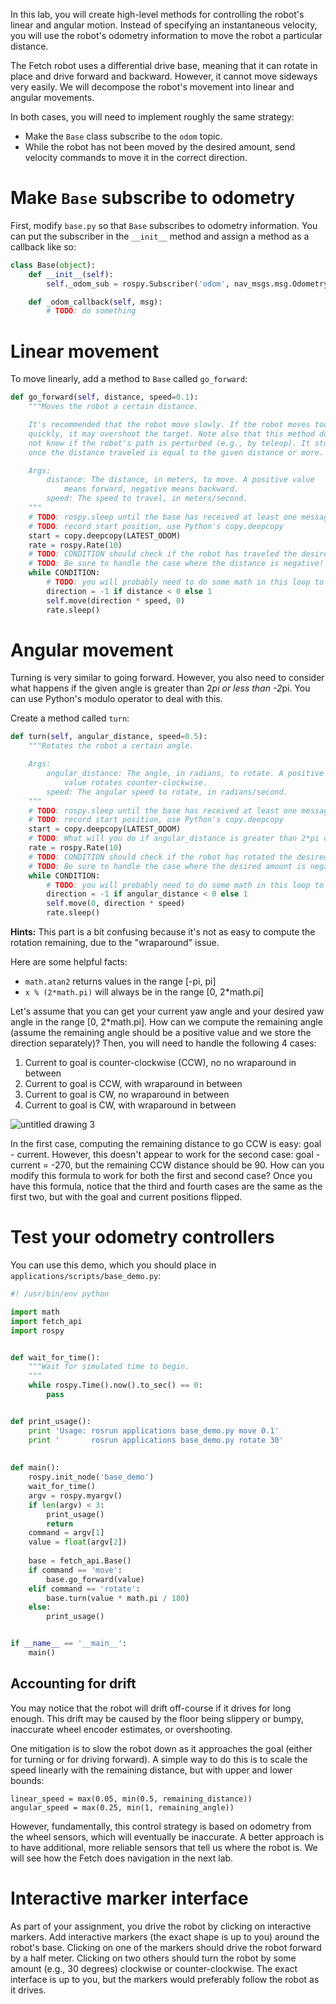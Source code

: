 In this lab, you will create high-level methods for controlling the robot's linear and angular motion.
Instead of specifying an instantaneous velocity, you will use the robot's odometry information to move the robot a particular distance.

The Fetch robot uses a differential drive base, meaning that it can rotate in place and drive forward and backward.
However, it cannot move sideways very easily.
We will decompose the robot's movement into linear and angular movements.

In both cases, you will need to implement roughly the same strategy:
- Make the `Base` class subscribe to the `odom` topic.
- While the robot has not been moved by the desired amount, send velocity commands to move it in the correct direction.

# Make `Base` subscribe to odometry
First, modify `base.py` so that `Base` subscribes to odometry information.
You can put the subscriber in the `__init__` method and assign a method as a callback like so:
```py
class Base(object):
    def __init__(self):
        self._odom_sub = rospy.Subscriber('odom', nav_msgs.msg.Odometry, callback=self._odom_callback)

    def _odom_callback(self, msg):
        # TODO: do something
```

# Linear movement
To move linearly, add a method to `Base` called `go_forward`:
```py
def go_forward(self, distance, speed=0.1):
    """Moves the robot a certain distance.

    It's recommended that the robot move slowly. If the robot moves too
    quickly, it may overshoot the target. Note also that this method does
    not know if the robot's path is perturbed (e.g., by teleop). It stops
    once the distance traveled is equal to the given distance or more.

    Args:
        distance: The distance, in meters, to move. A positive value
            means forward, negative means backward.
        speed: The speed to travel, in meters/second.
    """
    # TODO: rospy.sleep until the base has received at least one message on /odom
    # TODO: record start position, use Python's copy.deepcopy
    start = copy.deepcopy(LATEST_ODOM)
    rate = rospy.Rate(10)
    # TODO: CONDITION should check if the robot has traveled the desired distance
    # TODO: Be sure to handle the case where the distance is negative!
    while CONDITION:
        # TODO: you will probably need to do some math in this loop to check the CONDITION
        direction = -1 if distance < 0 else 1
        self.move(direction * speed, 0)
        rate.sleep()
```

# Angular movement
Turning is very similar to going forward.
However, you also need to consider what happens if the given angle is greater than 2*pi or less than -2*pi.
You can use Python's modulo operator to deal with this.

Create a method called `turn`:
```py
def turn(self, angular_distance, speed=0.5):
    """Rotates the robot a certain angle.

    Args:
        angular_distance: The angle, in radians, to rotate. A positive
            value rotates counter-clockwise.
        speed: The angular speed to rotate, in radians/second.
    """
    # TODO: rospy.sleep until the base has received at least one message on /odom
    # TODO: record start position, use Python's copy.deepcopy
    start = copy.deepcopy(LATEST_ODOM)
    # TODO: What will you do if angular_distance is greater than 2*pi or less than -2*pi?
    rate = rospy.Rate(10)
    # TODO: CONDITION should check if the robot has rotated the desired amount
    # TODO: Be sure to handle the case where the desired amount is negative!
    while CONDITION:
        # TODO: you will probably need to do some math in this loop to check the CONDITION
        direction = -1 if angular_distance < 0 else 1
        self.move(0, direction * speed)
        rate.sleep()
```

**Hints:**
This part is a bit confusing because it's not as easy to compute the rotation remaining, due to the "wraparound" issue.

Here are some helpful facts:
- `math.atan2` returns values in the range [-pi, pi]
- `x % (2*math.pi)` will always be in the range [0, 2*math.pi]

Let's assume that you can get your current yaw angle and your desired yaw angle in the range [0, 2*math.pi].
How can we compute the remaining angle (assume the remaining angle should be a positive value and we store the direction separately)?
Then, you will need to handle the following 4 cases:
1. Current to goal is counter-clockwise (CCW), no no wraparound in between
1. Current to goal is CCW, with wraparound in between
1. Current to goal is CW, no wraparound in between
1. Current to goal is CW, with wraparound in between

![untitled drawing 3](https://cloud.githubusercontent.com/assets/1175286/25262716/d5c6c4f4-260e-11e7-85b4-6ef781f92892.png)

In the first case, computing the remaining distance to go CCW is easy: goal - current.
However, this doesn't appear to work for the second case: goal - current = -270, but the remaining CCW distance should be 90.
How can you modify this formula to work for both the first and second case?
Once you have this formula, notice that the third and fourth cases are the same as the first two, but with the goal and current positions flipped.

# Test your odometry controllers
You can use this demo, which you should place in `applications/scripts/base_demo.py`:

```py
#! /usr/bin/env python

import math
import fetch_api
import rospy


def wait_for_time():                                                                          
    """Wait for simulated time to begin.
    """                                                                                       
    while rospy.Time().now().to_sec() == 0:                                                   
        pass


def print_usage():                                                                            
    print 'Usage: rosrun applications base_demo.py move 0.1'                                  
    print '       rosrun applications base_demo.py rotate 30'                                 
        
        
def main():
    rospy.init_node('base_demo')
    wait_for_time()
    argv = rospy.myargv()
    if len(argv) < 3:
        print_usage() 
        return
    command = argv[1]
    value = float(argv[2])                                                                    
    
    base = fetch_api.Base()
    if command == 'move':                                                                     
        base.go_forward(value)
    elif command == 'rotate':                                                                 
        base.turn(value * math.pi / 180)                                                      
    else:
        print_usage()


if __name__ == '__main__':
    main()
```

## Accounting for drift
You may notice that the robot will drift off-course if it drives for long enough.
This drift may be caused by the floor being slippery or bumpy, inaccurate wheel encoder estimates, or overshooting.

One mitigation is to slow the robot down as it approaches the goal (either for turning or for driving forward).
A simple way to do this is to scale the speed linearly with the remaining distance, but with upper and lower bounds:
```
linear_speed = max(0.05, min(0.5, remaining_distance))
angular_speed = max(0.25, min(1, remaining_angle))
```

However, fundamentally, this control strategy is based on odometry from the wheel sensors, which will eventually be inaccurate.
A better approach is to have additional, more reliable sensors that tell us where the robot is.
We will see how the Fetch does navigation in the next lab.

# Interactive marker interface
As part of your assignment, you drive the robot by clicking on interactive markers.
Add interactive markers (the exact shape is up to you) around the robot's base.
Clicking on one of the markers should drive the robot forward by a half meter.
Clicking on two others should turn the robot by some amount (e.g., 30 degrees) clockwise or counter-clockwise.
The exact interface is up to you, but the markers would preferably follow the robot as it drives.